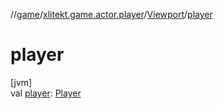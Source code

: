 //[game](../../../index.md)/[xlitekt.game.actor.player](../index.md)/[Viewport](index.md)/[player](player.md)

# player

[jvm]\
val [player](player.md): [Player](../-player/index.md)
